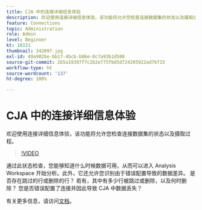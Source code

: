 ```yaml
---
title: CJA 中的连接详细信息体验
description: 欢迎使用连接详细信息体验，该功能将允许您检查连接数据集的状态以及摄取过程。
feature: Connections
topic: Administration
role: Admin
level: Beginner
kt: 10221
thumbnail: 342097.jpg
exl-id: 49a902be-bb17-4bcb-b86e-0c7a93b1d580
source-git-commit: 2b5a19397f7c2b2e775fbd5d724205922ad76f15
workflow-type: ht
source-wordcount: '137'
ht-degree: 100%

---
```


# CJA 中的连接详细信息体验

欢迎使用连接详细信息体验，该功能将允许您检查连接数据集的状态以及摄取过程。

>[!VIDEO](https://video.tv.adobe.com/v/342097/?quality=12&learn=on)

通过此状态检查，您能够知道什么时候数据可用，从而可以进入 Analysis Workspace 开始分析。此外，它还允许您识别由于错误配置导致的数据差异。 是否存在跳过的行或删除的行？ 若有，其中有多少行被跳过或删除，以及何时删除？ 您是否错误配置了连接并因此导致 CJA 中数据丢失？

有关更多信息，请访问[文档](https://experienceleague.adobe.com/docs/analytics-platform/using/cja-connections/manage-connections.html)。
